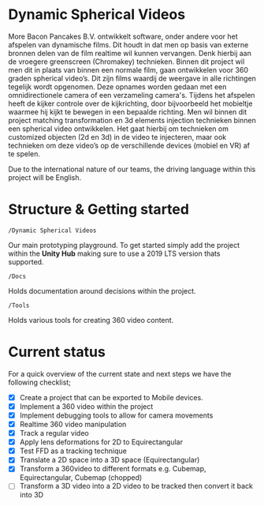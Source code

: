 # Dynamic Spherical Videos
More Bacon Pancakes B.V. ontwikkelt software, onder andere voor het afspelen van dynamische films. Dit houdt in dat men op basis van externe bronnen delen van de film realtime wil kunnen vervangen. Denk hierbij aan de vroegere greenscreen (Chromakey) technieken. Binnen dit project wil men dit in plaats van binnen een normale film, gaan ontwikkelen voor 360 graden spherical video’s. Dit zijn films waardij de weergave in alle richtingen tegelijk wordt opgenomen. Deze opnames worden gedaan met een omnidirectionele camera of een verzameling camera's. Tijdens het afspelen heeft de kijker controle over de kijkrichting, door bijvoorbeeld het mobieltje waarmee hij kijkt te bewegen in een bepaalde richting. Men wil binnen dit project matching transformation en 3d elements injection technieken binnen een spherical video ontwikkelen. Het gaat hierbij om technieken om customized objecten (2d en 3d) in de video te injecteren, maar ook technieken om deze video’s op de verschillende devices (mobiel en VR) af te spelen.

Due to the international nature of our teams, the driving language within this project will be English.

# Structure & Getting started

    /Dynamic Spherical Videos
Our main prototyping playground. To get started simply add the project within the **Unity Hub** making sure to use a 2019 LTS version thats supported.

    /Docs
Holds documentation around decisions within the project.

    /Tools
Holds various tools for creating 360 video content.


# Current status 
For a quick overview of the current state and next steps we have the following checklist;

 - [x] Create a project that can be exported to Mobile devices.
 - [x] Implement a 360 video within the project
 - [x] Implement debugging tools to allow for camera movements
 - [x] Realtime 360 video manipulation
 - [x] Track a regular video 
 - [x] Apply lens deformations for 2D to Equirectangular
 - [x] Test FFD as a tracking technique
 - [x] Translate a 2D space into a 3D space (Equirectangular)
 - [x] Transform a 360video to different formats e.g. Cubemap, Equirectangular, Cubemap (chopped)
 - [ ] Transform a 3D video into a 2D video to be tracked then convert it back into 3D
